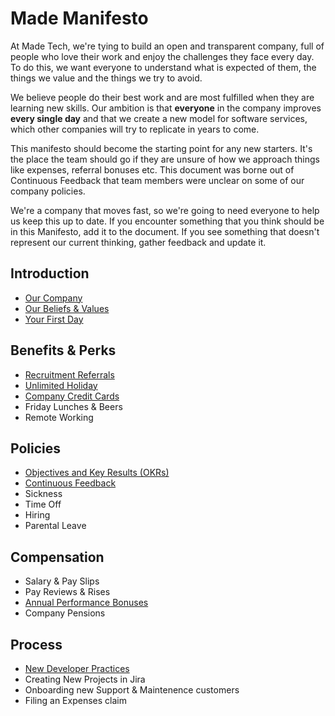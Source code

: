 # Made Manifesto

At Made Tech, we're tying to build an open and transparent company, full of people who love their work and enjoy the challenges they face every day. To do this, we want everyone to understand what is expected of them, the things we value and the things we try to avoid.

We believe people do their best work and are most fulfilled when they are learning new skills. Our ambition is that **everyone** in the company improves **every single day** and that we create a new model for software services, which other companies will try to replicate in years to come.

This manifesto should become the starting point for any new starters. It's the place the team should go if they are unsure of how we approach things like expenses, referral bonuses etc. This document was borne out of Continuous Feedback that team members were unclear on some of our company policies. 

We're a company that moves fast, so we're going to need everyone to help us keep this up to date. If you encounter something that you think should be in this Manifesto, add it to the document. If you see something that doesn't represent our current thinking, gather feedback and update it. 

Introduction
--
* [Our Company](company/company.md)
* [Our Beliefs & Values](company/beliefs_and_values.md)
* [Your First Day](company/first_day.md)

Benefits & Perks
--
* [Recruitment Referrals](benefits/recruitment_referrals.md)
* [Unlimited Holiday](benefits/unlimited_holiday.md)
* [Company Credit Cards](benefits/company_credit_card.md)
* Friday Lunches & Beers
* Remote Working

Policies
--
* [Objectives and Key Results (OKRs)](policies/okrs.md)
* [Continuous Feedback](policies/continuous_feedback.md)
* Sickness
* Time Off 
* Hiring
* Parental Leave

Compensation
--
* Salary & Pay Slips
* Pay Reviews & Rises
* [Annual Performance Bonuses](compensation/performance_bonus.md)
* Company Pensions

Process
--
* [New Developer Practices](process/new_developer_practices.md)
* Creating New Projects in Jira
* Onboarding new Support & Maintenence customers
* Filing an Expenses claim

